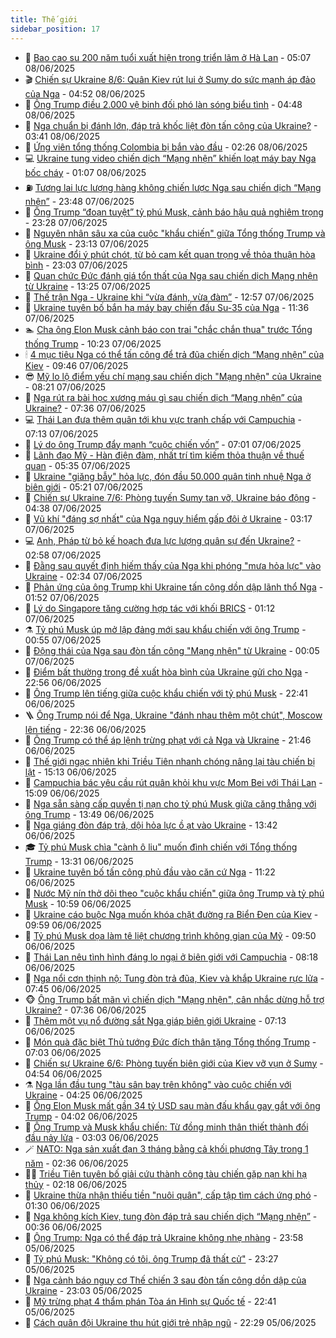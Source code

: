 ```yaml
---
title: Thế giới
sidebar_position: 17
---
```


<!-- dantri-the-gioi:START -->
- 🌋 [Bao cao su 200 năm tuổi xuất hiện trong triển lãm ở Hà Lan](https://dantri.com.vn/the-gioi/bao-cao-su-200-nam-tuoi-xuat-hien-trong-trien-lam-o-ha-lan-20250608120605940.htm) - 05:07 08/06/2025
- 🎬 [Chiến sự Ukraine 8/6: Quân Kiev rút lui ở Sumy do sức mạnh áp đảo của Nga](https://dantri.com.vn/the-gioi/chien-su-ukraine-86-quan-kiev-rut-lui-o-sumy-do-suc-manh-ap-dao-cua-nga-20250608113105197.htm) - 04:52 08/06/2025
- 🧰 [Ông Trump điều 2.000 vệ binh đối phó làn sóng biểu tình](https://dantri.com.vn/the-gioi/ong-trump-dieu-2000-ve-binh-doi-pho-lan-song-bieu-tinh-20250608103438538.htm) - 04:48 08/06/2025
- 🌋 [Nga chuẩn bị đánh lớn, đáp trả khốc liệt đòn tấn công của Ukraine?](https://dantri.com.vn/the-gioi/nga-chuan-bi-danh-lon-dap-tra-khoc-liet-don-tan-cong-cua-ukraine-20250608081726301.htm) - 03:41 08/06/2025
- 🗽 [Ứng viên tổng thống Colombia bị bắn vào đầu](https://dantri.com.vn/the-gioi/ung-vien-tong-thong-colombia-bi-ban-vao-dau-20250608092408066.htm) - 02:26 08/06/2025
- 💻 [Ukraine tung video chiến dịch “Mạng nhện” khiến loạt máy bay Nga bốc cháy](https://dantri.com.vn/the-gioi/ukraine-tung-video-chien-dich-mang-nhen-khien-loat-may-bay-nga-boc-chay-20250608070844857.htm) - 01:07 08/06/2025
- ⛽️ [Tương lai lực lượng hàng không chiến lược Nga sau chiến dịch “Mạng nhện”](https://dantri.com.vn/the-gioi/tuong-lai-luc-luong-hang-khong-chien-luoc-nga-sau-chien-dich-mang-nhen-20250608064331393.htm) - 23:48 07/06/2025
- 🤩 [Ông Trump “đoạn tuyệt” tỷ phú Musk, cảnh báo hậu quả nghiêm trọng](https://dantri.com.vn/the-gioi/ong-trump-doan-tuyet-ty-phu-musk-canh-bao-hau-qua-nghiem-trong-20250607062121021.htm) - 23:28 07/06/2025
- 🧐 [Nguyên nhân sâu xa của cuộc &quot;khẩu chiến&quot; giữa Tổng thống Trump và ông Musk](https://dantri.com.vn/the-gioi/nguyen-nhan-sau-xa-cua-cuoc-khau-chien-giua-tong-thong-trump-va-ong-musk-20250608060314163.htm) - 23:13 07/06/2025
- 🎊 [Ukraine đổi ý phút chót, từ bỏ cam kết quan trọng về thỏa thuận hòa bình](https://dantri.com.vn/the-gioi/ukraine-doi-y-phut-chot-tu-bo-cam-ket-quan-trong-ve-thoa-thuan-hoa-binh-20250608055725086.htm) - 23:03 07/06/2025
- 📝 [Quan chức Đức đánh giá tổn thất của Nga sau chiến dịch Mạng nhện từ Ukraine](https://dantri.com.vn/the-gioi/quan-chuc-duc-danh-gia-ton-that-cua-nga-sau-chien-dich-mang-nhen-tu-ukraine-20250607195831935.htm) - 13:25 07/06/2025
- 🤡 [Thế trận Nga - Ukraine khi “vừa đánh, vừa đàm”](https://dantri.com.vn/the-gioi/the-tran-nga-ukraine-khi-vua-danh-vua-dam-20250607193813788.htm) - 12:57 07/06/2025
- 🥷 [Ukraine tuyên bố bắn hạ máy bay chiến đấu Su-35 của Nga](https://dantri.com.vn/the-gioi/ukraine-tuyen-bo-ban-ha-may-bay-chien-dau-su-35-cua-nga-20250607182255565.htm) - 11:36 07/06/2025
- 🏊 [Cha ông Elon Musk cảnh báo con trai &quot;chắc chắn thua&quot; trước Tổng thống Trump](https://dantri.com.vn/the-gioi/cha-ong-elon-musk-canh-bao-con-trai-chac-chan-thua-truoc-tong-thong-trump-20250607164657415.htm) - 10:23 07/06/2025
- 🕯 [4 mục tiêu Nga có thể tấn công để trả đũa chiến dịch “Mạng nhện” của Kiev](https://dantri.com.vn/the-gioi/4-muc-tieu-nga-co-the-tan-cong-de-tra-dua-chien-dich-mang-nhen-cua-kiev-20250607164631570.htm) - 09:46 07/06/2025
- 😎 [Mỹ lo lộ điểm yếu chí mạng sau chiến dịch &quot;Mạng nhện&quot; của Ukraine](https://dantri.com.vn/the-gioi/my-lo-lo-diem-yeu-chi-mang-sau-chien-dich-mang-nhen-cua-ukraine-20250607150913137.htm) - 08:21 07/06/2025
- 🌈 [Nga rút ra bài học xương máu gì sau chiến dịch “Mạng nhện” của Ukraine?](https://dantri.com.vn/the-gioi/nga-rut-ra-bai-hoc-xuong-mau-gi-sau-chien-dich-mang-nhen-cua-ukraine-20250606174600205.htm) - 07:36 07/06/2025
- 💻 [Thái Lan đưa thêm quân tới khu vực tranh chấp với Campuchia](https://dantri.com.vn/the-gioi/thai-lan-dua-them-quan-toi-khu-vuc-tranh-chap-voi-campuchia-20250607140111964.htm) - 07:13 07/06/2025
- 🤖 [Lý do ông Trump đẩy mạnh “cuộc chiến vốn”](https://dantri.com.vn/the-gioi/ly-do-ong-trump-day-manh-cuoc-chien-von-20250607084943939.htm) - 07:01 07/06/2025
- 🦏 [Lãnh đạo Mỹ - Hàn điện đàm, nhất trí tìm kiếm thỏa thuận về thuế quan](https://dantri.com.vn/the-gioi/lanh-dao-my-han-dien-dam-nhat-tri-tim-kiem-thoa-thuan-ve-thue-quan-20250607090138034.htm) - 05:35 07/06/2025
- 🌁 [Ukraine &quot;giăng bẫy&quot; hỏa lực, đón đầu 50.000 quân tinh nhuệ Nga ở biên giới](https://dantri.com.vn/the-gioi/ukraine-giang-bay-hoa-luc-don-dau-50000-quan-tinh-nhue-nga-o-bien-gioi-20250607120005337.htm) - 05:21 07/06/2025
- 🐘 [Chiến sự Ukraine 7/6: Phòng tuyến Sumy tan vỡ, Ukraine báo động](https://dantri.com.vn/the-gioi/chien-su-ukraine-76-phong-tuyen-sumy-tan-vo-ukraine-bao-dong-20250607113502974.htm) - 04:38 07/06/2025
- 🥷 [Vũ khí &quot;đáng sợ nhất&quot; của Nga nguy hiểm gấp đôi ở Ukraine](https://dantri.com.vn/the-gioi/vu-khi-dang-so-nhat-cua-nga-nguy-hiem-gap-doi-o-ukraine-20250607101457369.htm) - 03:17 07/06/2025
- 💻 [Anh, Pháp từ bỏ kế hoạch đưa lực lượng quân sự đến Ukraine?](https://dantri.com.vn/the-gioi/anh-phap-tu-bo-ke-hoach-dua-luc-luong-quan-su-den-ukraine-20250607093409487.htm) - 02:58 07/06/2025
- 🎡 [Đằng sau quyết định hiếm thấy của Nga khi phóng &quot;mưa hỏa lực&quot; vào Ukraine](https://dantri.com.vn/the-gioi/dang-sau-quyet-dinh-hiem-thay-cua-nga-khi-phong-mua-hoa-luc-vao-ukraine-20250607090703307.htm) - 02:34 07/06/2025
- 🧰 [Phản ứng của ông Trump khi Ukraine tấn công dồn dập lãnh thổ Nga](https://dantri.com.vn/the-gioi/phan-ung-cua-ong-trump-khi-ukraine-tan-cong-don-dap-lanh-tho-nga-20250607082622167.htm) - 01:52 07/06/2025
- 🥸 [Lý do Singapore tăng cường hợp tác với khối BRICS](https://dantri.com.vn/the-gioi/ly-do-singapore-tang-cuong-hop-tac-voi-khoi-brics-20250605232546368.htm) - 01:12 07/06/2025
- ⚗️ [Tỷ phú Musk úp mở lập đảng mới sau khẩu chiến với ông Trump](https://dantri.com.vn/the-gioi/ty-phu-musk-up-mo-lap-dang-moi-sau-khau-chien-voi-ong-trump-20250607075230398.htm) - 00:55 07/06/2025
- 🌮 [Động thái của Nga sau đòn tấn công &quot;Mạng nhện&quot; từ Ukraine](https://dantri.com.vn/the-gioi/dong-thai-cua-nga-sau-don-tan-cong-mang-nhen-tu-ukraine-20250607065340937.htm) - 00:05 07/06/2025
- 🎃 [Điểm bất thường trong đề xuất hòa bình của Ukraine gửi cho Nga](https://dantri.com.vn/the-gioi/diem-bat-thuong-trong-de-xuat-hoa-binh-cua-ukraine-gui-cho-nga-20250606221732319.htm) - 22:56 06/06/2025
- 💫 [Ông Trump lên tiếng giữa cuộc khẩu chiến với tỷ phú Musk](https://dantri.com.vn/the-gioi/ong-trump-len-tieng-giua-cuoc-khau-chien-voi-ty-phu-musk-20250607005359926.htm) - 22:41 06/06/2025
- 🪜 [Ông Trump nói để Nga, Ukraine &quot;đánh nhau thêm một chút&quot;, Moscow lên tiếng](https://dantri.com.vn/the-gioi/ong-trump-noi-de-nga-ukraine-danh-nhau-them-mot-chut-moscow-len-tieng-20250607052920868.htm) - 22:36 06/06/2025
- 🌋 [Ông Trump có thể áp lệnh trừng phạt với cả Nga và Ukraine](https://dantri.com.vn/the-gioi/ong-trump-co-the-ap-lenh-trung-phat-voi-ca-nga-va-ukraine-20250607000044206.htm) - 21:46 06/06/2025
- 🦏 [Thế giới ngạc nhiên khi Triều Tiên nhanh chóng nâng lại tàu chiến bị lật](https://dantri.com.vn/the-gioi/the-gioi-ngac-nhien-khi-trieu-tien-nhanh-chong-nang-lai-tau-chien-bi-lat-20250606215207756.htm) - 15:13 06/06/2025
- 👀 [Campuchia bác yêu cầu rút quân khỏi khu vực Mom Bei với Thái Lan](https://dantri.com.vn/the-gioi/campuchia-bac-yeu-cau-rut-quan-khoi-khu-vuc-mom-bei-voi-thai-lan-20250606202815528.htm) - 15:09 06/06/2025
- 🧰 [Nga sẵn sàng cấp quyền tị nạn cho tỷ phú Musk giữa căng thẳng với ông Trump](https://dantri.com.vn/the-gioi/nga-san-sang-cap-quyen-ti-nan-cho-ty-phu-musk-giua-cang-thang-voi-ong-trump-20250606061938355.htm) - 13:49 06/06/2025
- 🚀 [Nga giáng đòn đáp trả, dội hỏa lực ồ ạt vào Ukraine](https://dantri.com.vn/the-gioi/nga-giang-don-dap-tra-doi-hoa-luc-o-at-vao-ukraine-20250606202311033.htm) - 13:42 06/06/2025
- 🎓 [Tỷ phú Musk chìa &quot;cành ô liu&quot; muốn đình chiến với Tổng thống Trump](https://dantri.com.vn/the-gioi/ty-phu-musk-chia-canh-o-liu-muon-dinh-chien-voi-tong-thong-trump-20250606174111610.htm) - 13:31 06/06/2025
- 🥸 [Ukraine tuyên bố tấn công phủ đầu vào căn cứ Nga](https://dantri.com.vn/the-gioi/ukraine-tuyen-bo-tan-cong-phu-dau-vao-can-cu-nga-20250606171959709.htm) - 11:22 06/06/2025
- 🦅 [Nước Mỹ nín thở dõi theo &quot;cuộc khẩu chiến&quot; giữa ông Trump và tỷ phú Musk](https://dantri.com.vn/the-gioi/nuoc-my-nin-tho-doi-theo-cuoc-khau-chien-giua-ong-trump-va-ty-phu-musk-20250606161632512.htm) - 10:59 06/06/2025
- 🤭 [Ukraine cáo buộc Nga muốn khóa chặt đường ra Biển Đen của Kiev](https://dantri.com.vn/the-gioi/ukraine-cao-buoc-nga-muon-khoa-chat-duong-ra-bien-den-cua-kiev-20250606164412394.htm) - 09:59 06/06/2025
- 🤖 [Tỷ phú Musk dọa làm tê liệt chương trình không gian của Mỹ](https://dantri.com.vn/the-gioi/ty-phu-musk-doa-lam-te-liet-chuong-trinh-khong-gian-cua-my-20250606161220782.htm) - 09:50 06/06/2025
- 🐲 [Thái Lan nêu tình hình đáng lo ngại ở biên giới với Campuchia](https://dantri.com.vn/the-gioi/thai-lan-neu-tinh-hinh-dang-lo-ngai-o-bien-gioi-voi-campuchia-20250606151449524.htm) - 08:18 06/06/2025
- 🫣 [Nga nổi cơn thịnh nộ: Tung đòn trả đũa, Kiev và khắp Ukraine rực lửa](https://dantri.com.vn/the-gioi/nga-noi-con-thinh-no-tung-don-tra-dua-kiev-va-khap-ukraine-ruc-lua-20250606144512879.htm) - 07:45 06/06/2025
- 🐵 [Ông Trump bất mãn vì chiến dịch &quot;Mạng nhện&quot;, cân nhắc dừng hỗ trợ Ukraine?](https://dantri.com.vn/the-gioi/ong-trump-bat-man-vi-chien-dich-mang-nhen-can-nhac-dung-ho-tro-ukraine-20250606141058691.htm) - 07:36 06/06/2025
- 🫶 [Thêm một vụ nổ đường sắt Nga giáp biên giới Ukraine](https://dantri.com.vn/the-gioi/them-mot-vu-no-duong-sat-nga-giap-bien-gioi-ukraine-20250606140402296.htm) - 07:13 06/06/2025
- 💃 [Món quà đặc biệt Thủ tướng Đức đích thân tặng Tổng thống Trump](https://dantri.com.vn/the-gioi/mon-qua-dac-biet-thu-tuong-duc-dich-than-tang-tong-thong-trump-20250606135054933.htm) - 07:03 06/06/2025
- 💫 [Chiến sự Ukraine 6/6: Phòng tuyến biên giới của Kiev vỡ vụn ở Sumy](https://dantri.com.vn/the-gioi/chien-su-ukraine-66-phong-tuyen-bien-gioi-cua-kiev-vo-vun-o-sumy-20250606115350766.htm) - 04:54 06/06/2025
- ⚗️ [Nga lần đầu tung &quot;tàu sân bay trên không&quot; vào cuộc chiến với Ukraine](https://dantri.com.vn/the-gioi/nga-lan-dau-tung-tau-san-bay-tren-khong-vao-cuoc-chien-voi-ukraine-20250606110416292.htm) - 04:25 06/06/2025
- 🥷 [Ông Elon Musk mất gần 34 tỷ USD sau màn đấu khẩu gay gắt với ông Trump](https://dantri.com.vn/the-gioi/ong-elon-musk-mat-gan-34-ty-usd-sau-man-dau-khau-gay-gat-voi-ong-trump-20250606104416780.htm) - 04:02 06/06/2025
- 🥸 [Ông Trump và Musk khẩu chiến: Từ đồng minh thân thiết thành đối đầu nảy lửa](https://dantri.com.vn/the-gioi/ong-trump-va-musk-khau-chien-tu-dong-minh-than-thiet-thanh-doi-dau-nay-lua-20250606095054244.htm) - 03:03 06/06/2025
- 🪄 [NATO: Nga sản xuất đạn 3 tháng bằng cả khối phương Tây trong 1 năm](https://dantri.com.vn/the-gioi/nato-nga-san-xuat-dan-3-thang-bang-ca-khoi-phuong-tay-trong-1-nam-20250606092618849.htm) - 02:36 06/06/2025
- 🧑‍💻 [Triều Tiên tuyên bố giải cứu thành công tàu chiến gặp nạn khi hạ thủy](https://dantri.com.vn/the-gioi/trieu-tien-tuyen-bo-giai-cuu-thanh-cong-tau-chien-gap-nan-khi-ha-thuy-20250606090721855.htm) - 02:18 06/06/2025
- 🤭 [Ukraine thừa nhận thiếu tiền &quot;nuôi quân&quot;, cấp tập tìm cách ứng phó](https://dantri.com.vn/the-gioi/ukraine-thua-nhan-thieu-tien-nuoi-quan-cap-tap-tim-cach-ung-pho-20250606080006045.htm) - 01:30 06/06/2025
- 🗽 [Nga không kích Kiev, tung đòn đáp trả sau chiến dịch “Mạng nhện”](https://dantri.com.vn/the-gioi/nga-khong-kich-kiev-tung-don-dap-tra-sau-chien-dich-mang-nhen-20250606072533513.htm) - 00:36 06/06/2025
- 🤖 [Ông Trump: Nga có thể đáp trả Ukraine không nhẹ nhàng](https://dantri.com.vn/the-gioi/ong-trump-nga-co-the-dap-tra-ukraine-khong-nhe-nhang-20250606065219180.htm) - 23:58 05/06/2025
- 🌈 [Tỷ phú Musk: &quot;Không có tôi, ông Trump đã thất cử&quot;](https://dantri.com.vn/the-gioi/ty-phu-musk-khong-co-toi-ong-trump-da-that-cu-20250606061800152.htm) - 23:27 05/06/2025
- 🤩 [Nga cảnh báo nguy cơ Thế chiến 3 sau đòn tấn công dồn dập của Ukraine](https://dantri.com.vn/the-gioi/nga-canh-bao-nguy-co-the-chien-3-sau-don-tan-cong-don-dap-cua-ukraine-20250606060027922.htm) - 23:03 05/06/2025
- 🤗 [Mỹ trừng phạt 4 thẩm phán Tòa án Hình sự Quốc tế](https://dantri.com.vn/the-gioi/my-trung-phat-4-tham-phan-toa-an-hinh-su-quoc-te-20250606052929028.htm) - 22:41 05/06/2025
- 🙉 [Cách quân đội Ukraine thu hút giới trẻ nhập ngũ](https://dantri.com.vn/the-gioi/cach-quan-doi-ukraine-thu-hut-gioi-tre-nhap-ngu-20250605231552062.htm) - 22:29 05/06/2025<!-- dantri-the-gioi:END -->
